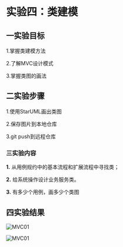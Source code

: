 # 实验四：类建模

## 一实验目标

1.掌握类建模方法

2.了解MVC设计模式

3.掌握类图的画法

## 二实验步骤

1.使用StarUML画出类图

2.保存图片到本地仓库

3.git push到远程仓库

### 三实验内容

**1.** 从用例规约中的基本流程和扩展流程中寻找类；

**2.** 给系统操作设计业务服务类。

**3.** 有多少个用例，画多少个类图

## 四实验结果

![MVC01](/Users/dingyunxin/Desktop/1714080902505/uml-modeling-2020/students/1714080902505/MVC01.png)

![MVC01](/Users/dingyunxin/Desktop/1714080902505/uml-modeling-2020/students/1714080902505/MVC01.png)